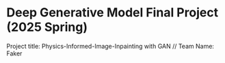 # Deep Generative Model Final Project (2025 Spring)
Project title: Physics-Informed-Image-Inpainting with GAN //
Team Name: Faker
